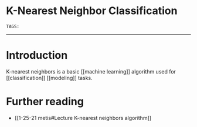 # K-Nearest Neighbor Classification
`TAGS:` 

---
# Introduction
K-nearest neighbors is a basic [[machine learning]] algorithm used for [[classification]] [[modeling]] tasks. 

# Further reading
- [[1-25-21 metis#Lecture K-nearest neighbors algorithm]]
